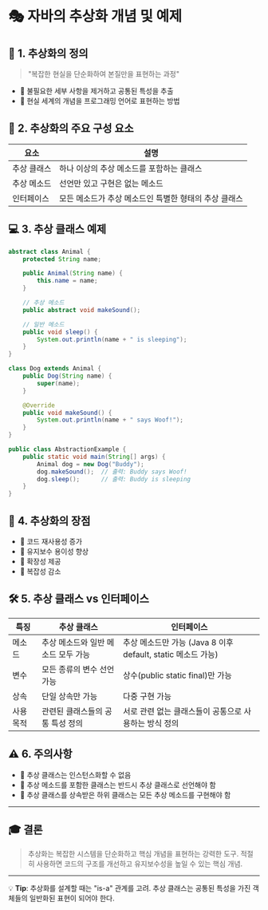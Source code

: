 # 🎭 자바의 추상화 개념 및 예제

## 📌 1. 추상화의 정의

> "복잡한 현실을 단순화하여 본질만을 표현하는 과정"
>
- 🔹 불필요한 세부 사항을 제거하고 공통된 특성을 추출
- 🔹 현실 세계의 개념을 프로그래밍 언어로 표현하는 방법

## 🌟 2. 추상화의 주요 구성 요소

| 요소 | 설명 |
| --- | --- |
| 추상 클래스 | 하나 이상의 추상 메소드를 포함하는 클래스 |
| 추상 메소드 | 선언만 있고 구현은 없는 메소드 |
| 인터페이스 | 모든 메소드가 추상 메소드인 특별한 형태의 추상 클래스 |

## 💻 3. 추상 클래스 예제

```java
abstract class Animal {
    protected String name;

    public Animal(String name) {
        this.name = name;
    }

    // 추상 메소드
    public abstract void makeSound();

    // 일반 메소드
    public void sleep() {
        System.out.println(name + " is sleeping");
    }
}

class Dog extends Animal {
    public Dog(String name) {
        super(name);
    }

    @Override
    public void makeSound() {
        System.out.println(name + " says Woof!");
    }
}

public class AbstractionExample {
    public static void main(String[] args) {
        Animal dog = new Dog("Buddy");
        dog.makeSound();  // 출력: Buddy says Woof!
        dog.sleep();      // 출력: Buddy is sleeping
    }
}

```

## 🔑 4. 추상화의 장점

- 🔹 코드 재사용성 증가
- 🔹 유지보수 용이성 향상
- 🔹 확장성 제공
- 🔹 복잡성 감소

## 🛠️ 5. 추상 클래스 vs 인터페이스

| 특징 | 추상 클래스 | 인터페이스 |
| --- | --- | --- |
| 메소드 | 추상 메소드와 일반 메소드 모두 가능 | 추상 메소드만 가능 (Java 8 이후 default, static 메소드 가능) |
| 변수 | 모든 종류의 변수 선언 가능 | 상수(public static final)만 가능 |
| 상속 | 단일 상속만 가능 | 다중 구현 가능 |
| 사용 목적 | 관련된 클래스들의 공통 특성 정의 | 서로 관련 없는 클래스들이 공통으로 사용하는 방식 정의 |

## ⚠️ 6. 주의사항

- 🔹 추상 클래스는 인스턴스화할 수 없음
- 🔹 추상 메소드를 포함한 클래스는 반드시 추상 클래스로 선언해야 함
- 🔹 추상 클래스를 상속받은 하위 클래스는 모든 추상 메소드를 구현해야 함

---

## 🎓 결론

> 추상화는 복잡한 시스템을 단순화하고 핵심 개념을 표현하는 강력한 도구. 적절히 사용하면 코드의 구조를 개선하고 유지보수성을 높일 수 있는 핵심 개념.
>

---

💡 **Tip**: 추상화를 설계할 때는 "is-a" 관계를 고려. 추상 클래스는 공통된 특성을 가진 객체들의 일반화된 표현이 되어야 한다.